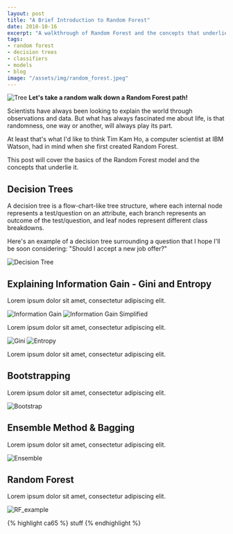 ```yaml
---
layout: post
title: "A Brief Introduction to Random Forest"
date: 2018-10-16
excerpt: "A walkthrough of Random Forest and the concepts that underlie it."
tags:
- random forest
- decision trees
- classifiers
- models
- blog
image: "/assets/img/random_forest.jpeg"
---
```

![Tree]({{"/assets/img/random_forest.jpeg"}})
**Let's take a random walk down a Random Forest path!**

Scientists have always been looking to explain the world through observations and data. But what has always fascinated me about life, is that randomness, one way or another, will always play its part.

At least that's what I'd like to think Tim Kam Ho, a computer scientist at IBM Watson, had in mind when she first created Random Forest.

This post will cover the basics of the Random Forest model and the concepts that underlie it.

## Decision Trees

A decision tree is a flow-chart-like tree structure, where each internal node represents a test/question on an attribute, each branch represents an outcome of the test/question, and leaf nodes represent different class breakdowns.

Here's an example of a decision tree surrounding a question that I hope I'll be soon considering: "Should I accept a new job offer?"

![Decision Tree]({{"/assets/img/decision_tree.png"}})

## Explaining Information Gain - Gini and Entropy

Lorem ipsum dolor sit amet, consectetur adipiscing elit.

![Information Gain]({{"/assets/img/information_gain.png"}})
![Information Gain Simplified]({{"/assets/img/information_gain_simp.png"}})

Lorem ipsum dolor sit amet, consectetur adipiscing elit.

![Gini]({{"/assets/img/gini.png"}}=50x10)
![Entropy]({{"/assets/img/entropy.png"}})

Lorem ipsum dolor sit amet, consectetur adipiscing elit.

## Bootstrapping

Lorem ipsum dolor sit amet, consectetur adipiscing elit.

![Bootstrap]({{"/assets/img/bootstrap.png"}})

## Ensemble Method & Bagging

Lorem ipsum dolor sit amet, consectetur adipiscing elit.

![Ensemble]({{"/assets/img/ensemble_example.png"}})

## Random Forest

Lorem ipsum dolor sit amet, consectetur adipiscing elit.

![RF_example]({{"/assets/img/rf_simp.png"}})

{% highlight ca65 %}
stuff
{% endhighlight %}
